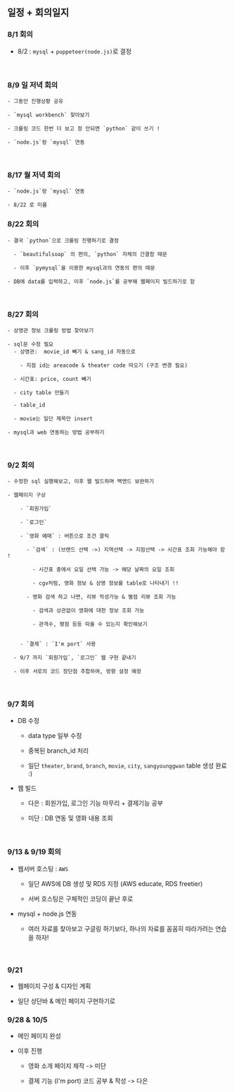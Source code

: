 

## 일정 + 회의일지

  ### 8/1 회의
  - 8/2 : `mysql` + `puppeteer(node.js)`로 결정


<br>

  ### 8/9 일 저녁 회의

    - 그동안 진행상황 공유

    - `mysql workbench` 찾아보기

    - 크롤링 코드 한번 더 보고 정 안되면 `python` 같이 쓰기 !

    - `node.js`랑 `mysql` 연동

<br>

  ### 8/17 월 저녁 회의

    - `node.js`랑 `mysql` 연동

    - 8/22 로 미룸

  ### 8/22 회의

    - 결국 `python`으로 크롤링 진행하기로 결정

      - `beautifulsoap` 의 편의, `python` 자체의 간결함 때문

      - 이후 `pymysql`을 이용한 mysql과의 연동의 편의 때문

    - DB에 data를 입력하고, 이후 `node.js`를 공부해 웹페이지 빌드하기로 함

<br>

  ### 8/27 회의

    - 상영관 정보 크롤링 방법 찾아보기

    - sql문 수정 필요
      - 상영관:  movie_id 빼기 & sang_id 자동으로

        - 지점 id는 areacode & theater code 따오기 (구조 변경 필요)

      - 시간표: price, count 빼기

      - city table 만들기

      - table_id

      - movie는 일단 제목만 insert

    - mysql과 web 연동하는 방법 공부하기

<br>

  ###  9/2 회의

    - 수정한 sql 실행해보고, 이후 웹 빌드하며 백엔드 보완하기

    - 웹페이지 구상

        - `회원가입`

        - `로그인`

        - `영화 예매` : 버튼으로 조건 클릭

          - `검색` : (브랜드 선택 ->) 지역선택 -> 지점선택 -> 시간표 조회 가능해야 함 !

            - 시간표 중에서 요일 선택 가능 -> 해당 날짜의 요일 조회

            - cgv처럼, 영화 정보 & 상영 정보를 table로 나타내기 !!

          - 영화 검색 하고 나면, 리뷰 작성가능 & 별점 리뷰 조회 가능

            - 검색과 상관없이 영화에 대한 정보 조회 가능

            - 관객수, 평점 등등 따올 수 있는지 확인해보기


        - `결제` : `I'm port` 사용

      - 9/7 까지 `회원가입`, `로그인` 웹 구현 끝내기

      - 이후 서로의 코드 장단점 추합하여, 방향 설정 예정

<br>

  ### 9/7 회의

  - DB 수정

    - data type 일부 수정

    - 중복된 branch_id 처리

    - 일단 `theater`, `brand`, `branch`, `movie`, `city`, `sangyounggwan` table 생성 완료 :)

  - 웹 빌드

    - 다은 : 회원가입, 로그인 기능 마무리 + 결제기능 공부

    - 미단 : DB 연동 및 영화 내용 조회



<br>

 ### 9/13 & 9/19 회의


 - 웹서버 호스팅 : `AWS`


    - 일단 AWS에 DB 생성 및 RDS 지정 (AWS educate, RDS freetier)

    - 서버 호스팅은 구체적인 코딩이 끝난 후로


  - mysql + node.js 연동

    - 여러 자료를 찾아보고 구글링 하기보다, 하나의 자료를 꼼꼼히 따라가려는 연습을 하자!


<br>


 ### 9/21

  - 웹페이지 구성 & 디자인 계획

  - 일단 상단바 & 메인 페이지 구현하기로



 ### 9/28 & 10/5


 - 메인 페이지 완성

 - 이후 진행

    - 영화 소개 페이지 제작 -> 미단

    - 결제 기능 (I'm port) 코드 공부 & 작성 -> 다은
